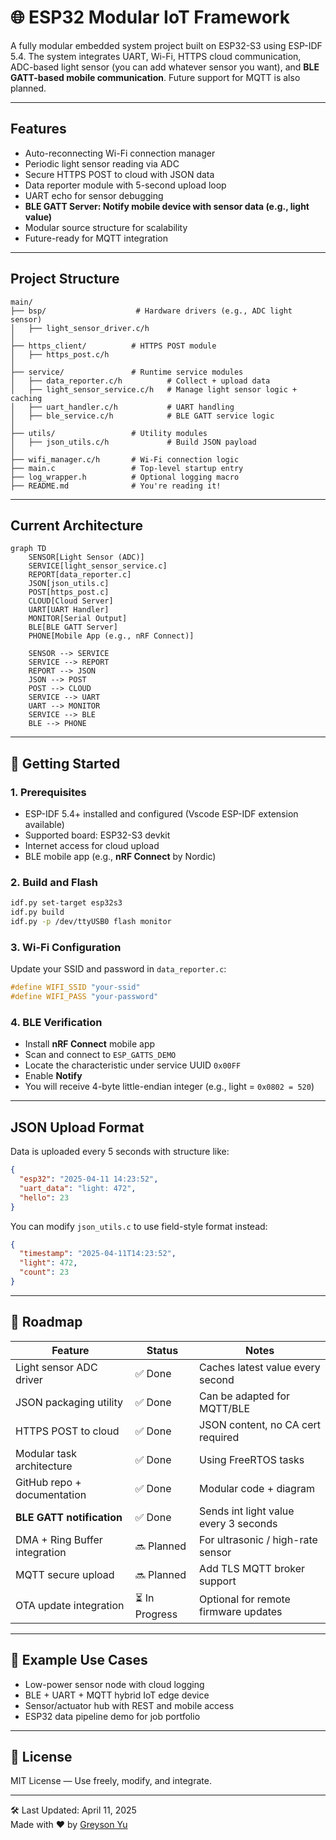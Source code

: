 # 🌐 ESP32 Modular IoT Framework 

A fully modular embedded system project built on ESP32-S3 using ESP-IDF 5.4. The system integrates UART, Wi-Fi, HTTPS cloud communication, ADC-based light sensor (you can add whatever sensor you want), and **BLE GATT-based mobile communication**. Future support for MQTT is also planned.

---

##  Features

-  Auto-reconnecting Wi-Fi connection manager
-  Periodic light sensor reading via ADC
-  Secure HTTPS POST to cloud with JSON data
-  Data reporter module with 5-second upload loop
-  UART echo for sensor debugging
-  **BLE GATT Server: Notify mobile device with sensor data (e.g., light value)**
-  Modular source structure for scalability
-  Future-ready for MQTT integration

---

##  Project Structure

```
main/
├── bsp/                    # Hardware drivers (e.g., ADC light sensor)
│   ├── light_sensor_driver.c/h
│
├── https_client/          # HTTPS POST module
│   ├── https_post.c/h
│
├── service/               # Runtime service modules
│   ├── data_reporter.c/h          # Collect + upload data
│   ├── light_sensor_service.c/h   # Manage light sensor logic + caching
│   ├── uart_handler.c/h           # UART handling
│   ├── ble_service.c/h            # BLE GATT service logic
│
├── utils/                 # Utility modules
│   ├── json_utils.c/h             # Build JSON payload
│
├── wifi_manager.c/h       # Wi-Fi connection logic
├── main.c                 # Top-level startup entry
├── log_wrapper.h          # Optional logging macro
├── README.md              # You're reading it!
```

---

##  Current Architecture

```
graph TD
    SENSOR[Light Sensor (ADC)]
    SERVICE[light_sensor_service.c]
    REPORT[data_reporter.c]
    JSON[json_utils.c]
    POST[https_post.c]
    CLOUD[Cloud Server]
    UART[UART Handler]
    MONITOR[Serial Output]
    BLE[BLE GATT Server]
    PHONE[Mobile App (e.g., nRF Connect)]

    SENSOR --> SERVICE
    SERVICE --> REPORT
    REPORT --> JSON
    JSON --> POST
    POST --> CLOUD
    SERVICE --> UART
    UART --> MONITOR
    SERVICE --> BLE
    BLE --> PHONE
```

---

## 🔧 Getting Started

### 1. Prerequisites

- ESP-IDF 5.4+ installed and configured (Vscode ESP-IDF extension available)
- Supported board: ESP32-S3 devkit
- Internet access for cloud upload
- BLE mobile app (e.g., **nRF Connect** by Nordic)

### 2. Build and Flash

```bash
idf.py set-target esp32s3
idf.py build
idf.py -p /dev/ttyUSB0 flash monitor
```

### 3. Wi-Fi Configuration

Update your SSID and password in `data_reporter.c`:

```c
#define WIFI_SSID "your-ssid"
#define WIFI_PASS "your-password"
```

### 4. BLE Verification

- Install **nRF Connect** mobile app
- Scan and connect to `ESP_GATTS_DEMO`
- Locate the characteristic under service UUID `0x00FF`
- Enable **Notify**
- You will receive 4-byte little-endian integer (e.g., light = `0x0802 = 520`)

---

##  JSON Upload Format

Data is uploaded every 5 seconds with structure like:

```json
{
  "esp32": "2025-04-11 14:23:52",
  "uart_data": "light: 472",
  "hello": 23
}
```

You can modify `json_utils.c` to use field-style format instead:

```json
{
  "timestamp": "2025-04-11T14:23:52",
  "light": 472,
  "count": 23
}
```

---

## 🚀 Roadmap

| Feature                         | Status        | Notes                                  |
|----------------------------------|---------------|----------------------------------------|
| Light sensor ADC driver         | ✅ Done        | Caches latest value every second       |
| JSON packaging utility          | ✅ Done        | Can be adapted for MQTT/BLE            |
| HTTPS POST to cloud             | ✅ Done        | JSON content, no CA cert required      |
| Modular task architecture       | ✅ Done        | Using FreeRTOS tasks                   |
| GitHub repo + documentation     | ✅ Done        | Modular code + diagram                 |
| **BLE GATT notification**       | ✅ Done        | Sends int light value every 3 seconds  |
| DMA + Ring Buffer integration   | 🔜 Planned     | For ultrasonic / high-rate sensor      |
| MQTT secure upload              | 🔜 Planned     | Add TLS MQTT broker support            |
| OTA update integration          | ⏳ In Progress | Optional for remote firmware updates   |

---

## 🧪 Example Use Cases

- Low-power sensor node with cloud logging
- BLE + UART + MQTT hybrid IoT edge device
- Sensor/actuator hub with REST and mobile access
- ESP32 data pipeline demo for job portfolio

---

## 📜 License

MIT License — Use freely, modify, and integrate.

---

🛠️ Last Updated: April 11, 2025  
Made with ❤️ by [Greyson Yu](https://github.com/MrRaidrop)
